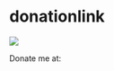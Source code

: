 # donationlink
<img src="https://img.shields.io/liberapay/receives/baokhang2001221995chbm4.svg?logo=liberapay">

Donate me at:

<script src="https://liberapay.com/baokhang2001221995chbm4/widgets/button.js"></script>
